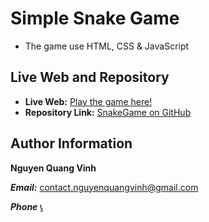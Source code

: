 # Simple Snake Game

+ The game use HTML, CSS & JavaScript

## Live Web and Repository

+ **Live Web:** [Play the game here!](https://vinhveer.github.io/SnakeGame/)
+ **Repository Link:** [SnakeGame on GitHub](https://github.com/vinhveer/SnakeGame)

## Author Information
**Nguyen Quang Vinh**

***Email:*** [contact.nguyenquangvinh@gmail.com](mailto:contact.nguyenquangvinh@gmail.com)

***Phone*** [📞](tel:+84367576135)
